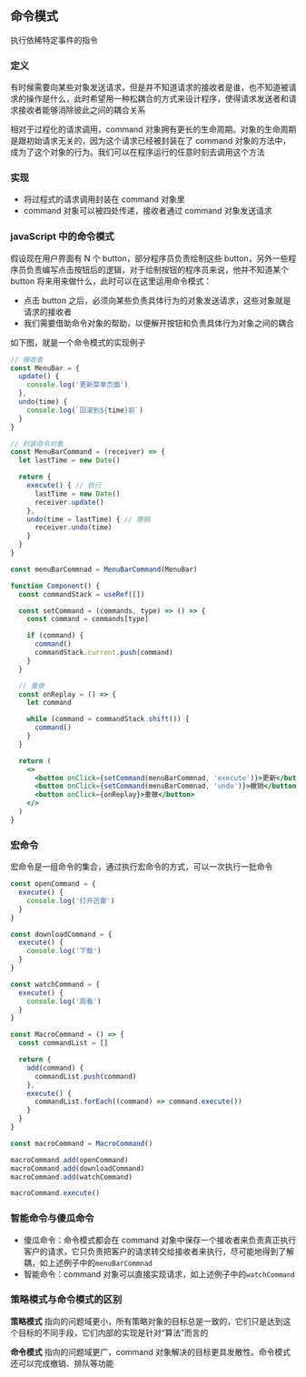 ## 命令模式
执行依稀特定事件的指令

### 定义
有时候需要向某些对象发送请求，但是并不知道请求的接收者是谁，也不知道被请求的操作是什么，此时希望用一种松耦合的方式来设计程序，使得请求发送者和请求接收者能够消除彼此之间的耦合关系

相对于过程化的请求调用，command 对象拥有更长的生命周期。对象的生命周期是跟初始请求无关的，因为这个请求已经被封装在了 command 对象的方法中，成为了这个对象的行为。我们可以在程序运行的任意时刻去调用这个方法

### 实现
- 将过程式的请求调用封装在 command 对象里
- command 对象可以被四处传递，接收者通过 command 对象发送请求

### javaScript 中的命令模式
假设现在用户界面有 N 个 button，部分程序员负责绘制这些 button，另外一些程序员负责编写点击按钮后的逻辑，对于绘制按钮的程序员来说，他并不知道某个 button 将来用来做什么，此时可以在这里运用命令模式：
- 点击 button 之后，必须向某些负责具体行为的对象发送请求，这些对象就是请求的接收者
- 我们需要借助命令对象的帮助，以便解开按钮和负责具体行为对象之间的耦合

如下图，就是一个命令模式的实现例子

```jsx
// 接收者
const MenuBar = {
  update() {
    console.log('更新菜单页面')
  },
  undo(time) {
    console.log(`回滚到${time}前`)
  }
}

// 封装命令对象
const MenuBarCommand = (receiver) => {
  let lastTime = new Date()

  return {
    execute() { // 执行
      lastTime = new Date()
      receiver.update()
    },
    undo(time = lastTime) { // 撤销
      receiver.undo(time)
    }
  }
}

const menuBarCommnad = MenuBarCommand(MenuBar)

function Component() {
  const commandStack = useRef([])

  const setCommand = (commands, type) => () => {
    const command = commands[type]

    if (command) {
      command()
      commandStack.current.push(command)
    }
  }

  // 重做
  const onReplay = () => {
    let command

    while (command = commandStack.shift()) {
      command()
    }
  }

  return (
    <>
      <button onClick={setCommand(menuBarCommnad, 'execute')}>更新</button>
      <button onClick={setCommand(menuBarCommnad, 'undo')}>撤销</button>
      <button onClick={onReplay}>重做</button>
    </>
  )
}
```

### 宏命令
宏命令是一组命令的集合，通过执行宏命令的方式，可以一次执行一批命令

```jsx
const openCommand = {
  execute() {
    console.log('打开迅雷')
  }
}

const downloadCommand = {
  execute() {
    console.log('下载')
  }
}

const watchCommand = {
  execute() {
    console.log('观看')
  }
}

const MacroCommand = () => {
  const commandList = []

  return {
    add(command) {
      commandList.push(command)
    },
    execute() {
      commandList.forEach((command) => command.execute())
    }
  }
}

const macroCommand = MacroCommand()

macroCommand.add(openCommand)
macroCommand.add(downloadCommand)
macroCommand.add(watchCommand)

macroCommand.execute()
```

### 智能命令与傻瓜命令
- 傻瓜命令：命令模式都会在 command 对象中保存一个接收者来负责真正执行客户的请求，它只负责把客户的请求转交给接收者来执行，尽可能地得到了解耦，如上述例子中的`menuBarCommnad`
- 智能命令：command 对象可以直接实现请求，如上述例子中的`watchCommand`

### 策略模式与命令模式的区别
**策略模式** 指向的问题域更小，所有策略对象的目标总是一致的，它们只是达到这个目标的不同手段，它们内部的实现是针对“算法”而言的

**命令模式** 指向的问题域更广，command 对象解决的目标更具发散性。命令模式还可以完成撤销、排队等功能



